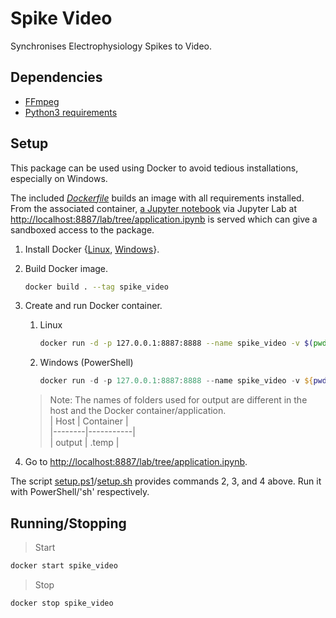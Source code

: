 # Spike Video

Synchronises Electrophysiology Spikes to Video.  

## Dependencies

- [FFmpeg](https://ffmpeg.org/)  
- [Python3 requirements](./requirements.txt)  

## Setup

This package can be used using Docker to avoid tedious installations, especially on Windows.  

The included [*Dockerfile*](./Dockerfile) builds an image with all requirements installed. From the associated container, [a Jupyter notebook](./notebooks/application.ipynb) via Jupyter Lab at <http://localhost:8887/lab/tree/application.ipynb> is served which can give a sandboxed access to the package.  

1. Install Docker {[Linux](https://docs.docker.com/desktop/install/linux-install/), [Windows](https://desktop.docker.com/win/main/amd64/Docker%20Desktop%20Installer.exe)}.  

2. Build Docker image.

   ``` sh
   docker build . --tag spike_video
   ```

3. Create and run Docker container.
   1. Linux

      ``` sh
      docker run -d -p 127.0.0.1:8887:8888 --name spike_video -v $(pwd)/data:/app/data -v $(pwd)/output:/app/.temp -v $(pwd)/notebooks:/app/notebooks spike_video
      ```

   2. Windows (PowerShell)

      ``` powershell
      docker run -d -p 127.0.0.1:8887:8888 --name spike_video -v ${pwd}/data:/app/data -v ${pwd}/output:/app/.temp -v ${pwd}/notebooks:/app/notebooks spike_video
      ```

   > Note: The names of folders used for output are different in the host and the Docker container/application.  
   > |  Host  | Container |  
   > |--------|-----------|  
   > | output |   .temp   |  

4. Go to <http://localhost:8887/lab/tree/application.ipynb>.  

The script [setup.ps1](./setup.ps1)/[setup.sh](./setup.sh) provides commands 2, 3, and 4 above. Run it with PowerShell/'sh' respectively.  

## Running/Stopping

> Start

``` sh
docker start spike_video
```

> Stop

``` sh
docker stop spike_video
```
